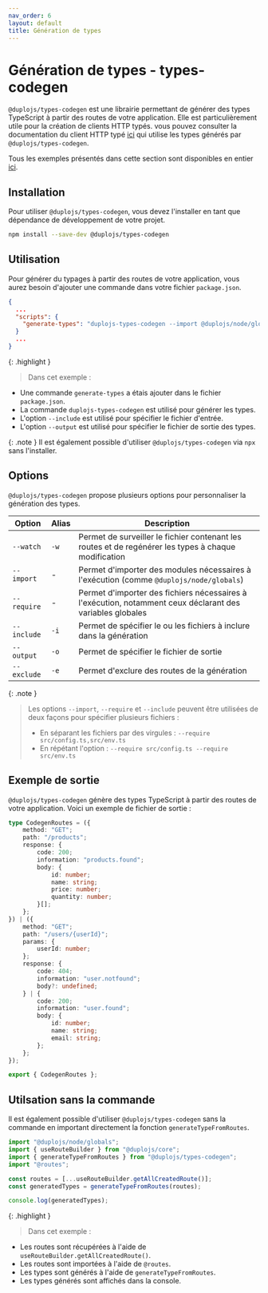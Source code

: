 ```yaml
---
nav_order: 6
layout: default
title: Génération de types
---
```


# Génération de types - types-codegen

`@duplojs/types-codegen` est une librairie permettant de générer des types TypeScript à partir des routes de votre application. Elle est particulièrement utile pour la création de clients HTTP typés.
vous pouvez consulter la documentation du client HTTP typé [ici](https://docs.duplojs.dev/fr/latest/resources/http-client/) qui utilise les types générés par `@duplojs/types-codegen`.

Tous les exemples présentés dans cette section sont disponibles en entier [ici](https://github.com/duplojs/examples/tree/1.x/resources/types-codegen).

## Installation

Pour utiliser `@duplojs/types-codegen`, vous devez l'installer en tant que dépendance de développement de votre projet.

```bash
npm install --save-dev @duplojs/types-codegen
```

## Utilisation

Pour générer du typages à partir des routes de votre application, vous aurez besoin d'ajouter une commande dans votre fichier `package.json`.

```json
{
  ...
  "scripts": {
    "generate-types": "duplojs-types-codegen --import @duplojs/node/globals --include src/routes/index.ts --output src/types/duplojsTypesCodegen.d.ts"
  }
  ...
}
```

{: .highlight }
>Dans cet exemple :
><div markdown="block">
- Une commande `generate-types` a étais ajouter dans le fichier `package.json`.
- La commande `duplojs-types-codegen` est utilisé pour générer les types.
- L'option `--include` est utilisé pour spécifier le fichier d'entrée.
- L'option `--output` est utilisé pour spécifier le fichier de sortie des types.
></div>

{: .note }
Il est également possible d'utiliser `@duplojs/types-codegen` via `npx` sans l'installer.

## Options

`@duplojs/types-codegen` propose plusieurs options pour personnaliser la génération des types.

| Option | Alias | Description |
|--------|-------|-------------|
| `--watch` | `-w` | Permet de surveiller le  fichier contenant les routes et de regénérer les types à chaque modification |
| `--import` | - | Permet d'importer des modules nécessaires à l'exécution (comme `@duplojs/node/globals`) |
| `--require` | - | Permet d'importer des fichiers nécessaires à l'exécution, notamment ceux déclarant des variables globales |
| `--include` | `-i` | Permet de spécifier le ou les fichiers à inclure dans la génération |
| `--output` | `-o` | Permet de spécifier le fichier de sortie |
| `--exclude` | `-e` | Permet d'exclure des routes de la génération |

{: .note }
> Les options `--import`, `--require` et `--include` peuvent être utilisées de deux façons pour spécifier plusieurs fichiers :
> - En séparant les fichiers par des virgules : `--require src/config.ts,src/env.ts`
> - En répétant l'option : `--require src/config.ts --require src/env.ts`

## Exemple de sortie

`@duplojs/types-codegen` génère des types TypeScript à partir des routes de votre application. Voici un exemple de fichier de sortie :

```typescript
type CodegenRoutes = ({
    method: "GET";
    path: "/products";
    response: {
        code: 200;
        information: "products.found";
        body: {
            id: number;
            name: string;
            price: number;
            quantity: number;
        }[];
    };
}) | ({
    method: "GET";
    path: "/users/{userId}";
    params: {
        userId: number;
    };
    response: {
        code: 404;
        information: "user.notfound";
        body?: undefined;
    } | {
        code: 200;
        information: "user.found";
        body: {
            id: number;
            name: string;
            email: string;
        };
    };
});

export { CodegenRoutes };
```

## Utilsation sans la commande

Il est également possible d'utiliser `@duplojs/types-codegen` sans la commande en important directement la fonction `generateTypeFromRoutes`.

```typescript
import "@duplojs/node/globals";
import { useRouteBuilder } from "@duplojs/core";
import { generateTypeFromRoutes } from "@duplojs/types-codegen";
import "@routes";

const routes = [...useRouteBuilder.getAllCreatedRoute()];
const generatedTypes = generateTypeFromRoutes(routes);

console.log(generatedTypes);
```

{: .highlight }
>Dans cet exemple :
><div markdown="block">
- Les routes sont récupérées à l'aide de `useRouteBuilder.getAllCreatedRoute()`.
- Les routes sont importées à l'aide de `@routes`.
- Les types sont générés à l'aide de `generateTypeFromRoutes`.
- Les types générés sont affichés dans la console.
></div>
